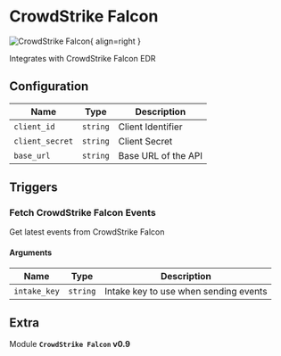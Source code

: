 # CrowdStrike Falcon

![CrowdStrike Falcon](/assets/playbooks/library/crowdstrike-falcon.png){ align=right }

Integrates with CrowdStrike Falcon EDR

## Configuration

| Name      |  Type   |  Description  |
| --------- | ------- | --------------------------- |
| `client_id` | `string` | Client Identifier |
| `client_secret` | `string` | Client Secret |
| `base_url` | `string` | Base URL of the API |

## Triggers

### Fetch CrowdStrike Falcon Events

Get latest events from CrowdStrike Falcon

#### Arguments

| Name      |  Type   |  Description  |
| --------- | ------- | --------------------------- |
| `intake_key` | `string` | Intake key to use when sending events |


## Extra

Module **`CrowdStrike Falcon` v0.9**